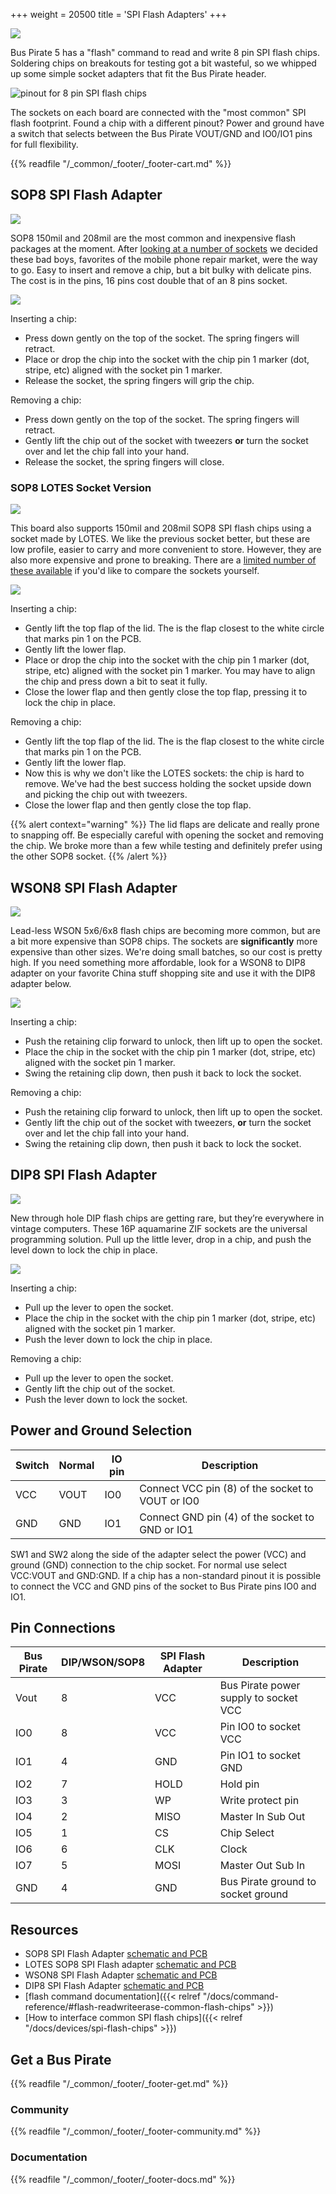 +++
weight = 20500
title = 'SPI Flash Adapters'
+++

![](/images/docs/fw/flash-adapter-all.jpg)   

Bus Pirate 5 has a "flash" command to read and write 8 pin SPI flash chips. Soldering chips on breakouts for testing got a bit wasteful, so we whipped up some simple socket adapters that fit the Bus Pirate header.

![pinout for 8 pin SPI flash chips](/images/docs/fw/spi-flash-pinout.png)

The sockets on each board are connected with the "most common" SPI flash footprint. Found a chip with a different pinout? Power and ground have a switch that selects between the Bus Pirate VOUT/GND and IO0/IO1 pins for full flexibility.



{{% readfile "/_common/_footer/_footer-cart.md" %}}

## SOP8 SPI Flash Adapter

![](/images/docs/fw/flash-sop8.jpg)

SOP8 150mil and 208mil are the most common and inexpensive flash packages at the moment. After [looking at a number of sockets](https://forum.buspirate.com/t/spi-flash-adapter-socket-reviews/400?u=ian) we decided these bad boys, favorites of the mobile phone repair market, were the way to go. Easy to insert and remove a chip, but a bit bulky with delicate pins. The cost is in the pins, 16 pins cost double that of an 8 pins socket.

![](/images/docs/fw/sop8-use.jpg)

Inserting a chip:
- Press down gently on the top of the socket. The spring fingers will retract.
- Place or drop the chip into the socket with the chip pin 1 marker (dot, stripe, etc) aligned with the socket pin 1 marker.
- Release the socket, the spring fingers will grip the chip.

Removing a chip:
- Press down gently on the top of the socket. The spring fingers will retract.
- Gently lift the chip out of the socket with tweezers **or** turn the socket over and let the chip fall into your hand.
- Release the socket, the spring fingers will close.

### SOP8 LOTES Socket Version

![](/images/docs/fw/flash-sop8-lotes-closed.jpg) 

This board also supports 150mil and 208mil SOP8 SPI flash chips using a socket made by LOTES. We like the previous socket better, but these are low profile, easier to carry and more convenient to store. However, they are also more expensive and prone to breaking. There are a [limited number of these available](https://dirtypcbs.com/store/designer/details/ian/6663/sop8-spi-flash-adapter-for-bus-pirate-5) if you'd like to compare the sockets yourself.
 
![](/images/docs/fw/flash-sop8-lotes-open.jpg)

Inserting a chip:
- Gently lift the top flap of the lid. The is the flap closest to the white circle that marks pin 1 on the PCB.
- Gently lift the lower flap.
- Place or drop the chip into the socket with the chip pin 1 marker (dot, stripe, etc) aligned with the socket pin 1 marker. You may have to align the chip and press down a bit to seat it fully.
- Close the lower flap and then gently close the top flap, pressing it to lock the chip in place.

Removing a chip:
- Gently lift the top flap of the lid. The is the flap closest to the white circle that marks pin 1 on the PCB.
- Gently lift the lower flap.
- Now this is why we don't like the LOTES sockets: the chip is hard to remove. We've had the best success holding the socket upside down and picking the chip out with tweezers. 
- Close the lower flap and then gently close the top flap.

{{% alert context="warning" %}}
The lid flaps are delicate and really prone to snapping off. Be especially careful with opening the socket and removing the chip. We broke more than a few while testing and definitely prefer using the other SOP8 socket.
{{% /alert %}}

## WSON8 SPI Flash Adapter

![](/images/docs/fw/flash-wson8.jpg)

Lead-less WSON 5x6/6x8 flash chips are becoming more common, but are a bit more expensive than SOP8 chips. The sockets are **significantly** more expensive than other sizes. We're doing small batches, so our cost is pretty high. If you need something more affordable, look for a WSON8 to DIP8 adapter on your favorite China stuff shopping site and use it with the DIP8 adapter below.

![](/images/docs/fw/wson-use.jpg)

Inserting a chip:
- Push the retaining clip forward to unlock, then lift up to open the socket.
- Place the chip in the socket with the chip pin 1 marker (dot, stripe, etc) aligned with the socket pin 1 marker.
- Swing the retaining clip down, then push it back to lock the socket.

Removing a chip:
- Push the retaining clip forward to unlock, then lift up to open the socket.
- Gently lift the chip out of the socket with tweezers, **or** turn the socket over and let the chip fall into your hand.
- Swing the retaining clip down, then push it back to lock the socket.

## DIP8 SPI Flash Adapter

![](/images/docs/fw/flash-dip8.jpg)

New through hole DIP flash chips are getting rare, but they’re everywhere in vintage computers. These 16P aquamarine ZIF sockets are the universal programming solution. Pull up the little lever, drop in a chip, and push the level down to lock the chip in place. 

![](/images/docs/fw/dip8-use.jpg)

Inserting a chip:
- Pull up the lever to open the socket.
- Place the chip in the socket with the chip pin 1 marker (dot, stripe, etc) aligned with the socket pin 1 marker.
- Push the lever down to lock the chip in place.

Removing a chip:
- Pull up the lever to open the socket.
- Gently lift the chip out of the socket.
- Push the lever down to lock the socket.

## Power and Ground Selection

| Switch | Normal | IO pin | Description |
|--------|-----|-----|-------------|
| VCC   | VOUT | IO0 | Connect VCC pin (8) of the socket to VOUT or IO0|
| GND   | GND | IO1 | Connect GND pin (4) of the socket to GND or IO1|


SW1 and SW2 along the side of the adapter select the power (VCC) and ground (GND) connection to the chip socket. For normal use select VCC:VOUT and GND:GND. If a chip has a non-standard pinout it is possible to connect the VCC and GND pins of the socket to Bus Pirate pins IO0 and IO1. 

## Pin Connections

|Bus Pirate|DIP/WSON/SOP8|SPI Flash Adapter|Description|
|-|-|-|-|
|Vout|8|VCC|Bus Pirate power supply to socket VCC|
|IO0|8|VCC| Pin IO0 to socket VCC|
|IO1|4| GND| Pin IO1 to socket GND|
|IO2|7| HOLD| Hold pin|
|IO3|3| WP| Write protect pin|
|IO4|2| MISO| Master In Sub Out|
|IO5|1|CS|Chip Select|
|IO6|6|CLK|Clock|
|IO7|5| MOSI|Master Out Sub In|
|GND|4|GND|Bus Pirate ground to socket ground|


## Resources

- SOP8 SPI Flash Adapter [schematic and PCB](https://github.com/DangerousPrototypes/BusPirate5-hardware/tree/main/flash-sop-rev3)
- LOTES SOP8 SPI Flash adapter [schematic and PCB](https://github.com/DangerousPrototypes/BusPirate5-hardware/tree/main/flash-sop-lotes-rev3) 
- WSON8 SPI Flash Adapter [schematic and PCB](https://github.com/DangerousPrototypes/BusPirate5-hardware/tree/main/flash-wson-rev3)
- DIP8 SPI Flash Adapter [schematic and PCB](https://github.com/DangerousPrototypes/BusPirate5-hardware/tree/main/flash-dip-rev3)
- [flash command documentation]({{< relref "/docs/command-reference/#flash-readwriteerase-common-flash-chips" >}})
- [How to interface common SPI flash chips]({{< relref "/docs/devices/spi-flash-chips" >}})

## Get a Bus Pirate


{{% readfile "/_common/_footer/_footer-get.md" %}}

### Community


{{% readfile "/_common/_footer/_footer-community.md" %}}

### Documentation
 

{{% readfile "/_common/_footer/_footer-docs.md" %}}



